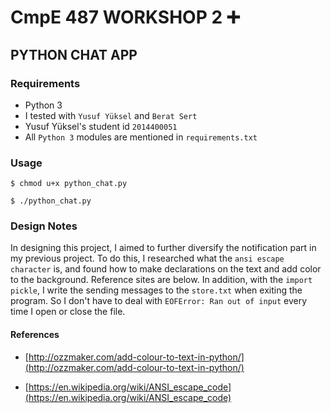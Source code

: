 # CmpE 487 WORKSHOP 2 :heavy_plus_sign:

## PYTHON CHAT APP

### Requirements 

- Python 3
- I tested with `Yusuf Yüksel` and `Berat Sert`
- Yusuf Yüksel's student id `2014400051`
- All `Python 3` modules are mentioned in `requirements.txt`

### Usage

`$ chmod u+x python_chat.py`

`$ ./python_chat.py`

### Design Notes

In designing this project, I aimed to further diversify the notification part in my previous project. To do this, I researched what the `ansi escape character` is, and found how to make declarations on the text and add color to the background. Reference sites are below. In addition, with the `import pickle`, I write the sending messages to the `store.txt` when exiting the program. So I don't have to deal with `EOFError: Ran out of input` every time I open or close the file.

#### References

- [http://ozzmaker.com/add-colour-to-text-in-python/](http://ozzmaker.com/add-colour-to-text-in-python/)

- [https://en.wikipedia.org/wiki/ANSI_escape_code](https://en.wikipedia.org/wiki/ANSI_escape_code)
